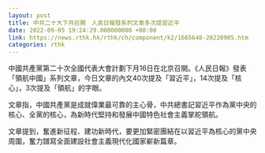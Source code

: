 ```yaml
---
layout: post
title: 中共二十大下月召開　人民日報發系列文章多次提習近平
date: 2022-09-05 19:24:29.000000000 +08:00
link: https://news.rthk.hk/rthk/ch/component/k2/1665648-20220905.htm
categories: rthk
---
```


中國共產黨第二十次全國代表大會計劃下月16日在北京召開。《人民日報》發表「領航中國」系列文章，今日文章的內文40次提及「習近平」，14次提及「核心」，3次提及「領航」的字眼。

文章指，中國共產黨是成就偉業最可靠的主心骨，中共總書記習近平作為黨中央的核心、全黨的核心，為新時代堅持和發展中國特色社會主義掌舵領航。

文章提到，奮進新征程、建功新時代，要更加緊密團結在以習近平為核心的黨中央周圍，奮力譜寫全面建設社會主義現代化國家嶄新篇章。
